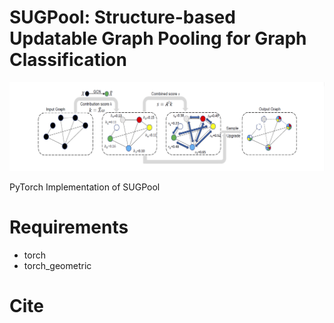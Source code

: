 # SUGPool: Structure-based Updatable Graph Pooling for Graph Classification


![avatar](./image.png)

PyTorch Implementation of SUGPool

# Requirements

- torch
- torch_geometric

# Cite
